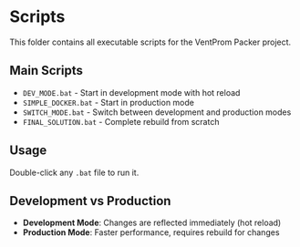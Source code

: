 # Scripts

This folder contains all executable scripts for the VentProm Packer project.

## Main Scripts

- `DEV_MODE.bat` - Start in development mode with hot reload
- `SIMPLE_DOCKER.bat` - Start in production mode
- `SWITCH_MODE.bat` - Switch between development and production modes
- `FINAL_SOLUTION.bat` - Complete rebuild from scratch

## Usage

Double-click any `.bat` file to run it.

## Development vs Production

- **Development Mode**: Changes are reflected immediately (hot reload)
- **Production Mode**: Faster performance, requires rebuild for changes

